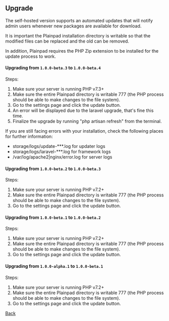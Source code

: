 ## Upgrade 

The self-hosted version supports an automated updates that will notify admin users whenever new packages are available 
for download.

It is important the Plainpad installation directory is writable so that the modified files can be replaced and the old 
can be removed. 

In addition, Plainpad requires the PHP Zip extension to be installed for the update process to work.

#### Upgrading from `1.0.0-beta.3` to `1.0.0-beta.4`

Steps: 

1. Make sure your server is running PHP v7.3+ 
1. Make sure the entire Plainpad directory is writable 777 (the PHP process should be able to make changes to the file system). 
1. Go to the settings page and click the update button.
1. An error will be displayed due to the laravel upgrade, that's fine this time. 
1. Finalize the upgrade by running "php artisan refresh" from the terminal.  

If you are still facing errors with your installation, check the following places for further information: 

* storage/logs/update-***.log for updater logs
* storage/logs/laravel-***.log for framework logs
* /var/log/apache2|nginx/error.log for server logs

#### Upgrading from `1.0.0-beta.2` to `1.0.0-beta.3`

Steps: 

1. Make sure your server is running PHP v7.2+ 
1. Make sure the entire Plainpad directory is writable 777 (the PHP process should be able to make changes to the file system). 
1. Go to the settings page and click the update button.

#### Upgrading from `1.0.0-beta.1` to `1.0.0-beta.2`

Steps: 

1. Make sure your server is running PHP v7.2+ 
1. Make sure the entire Plainpad directory is writable 777 (the PHP process should be able to make changes to the file system). 
1. Go to the settings page and click the update button.

#### Upgrading from `1.0.0-alpha.1` to `1.0.0-beta.1`

Steps: 

1. Make sure your server is running PHP v7.2+ 
1. Make sure the entire Plainpad directory is writable 777 (the PHP process should be able to make changes to the file system). 
1. Go to the settings page and click the update button.

[Back](readme.md)
